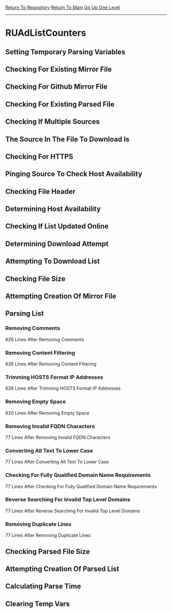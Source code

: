 [Return To Repository](https://github.com/deathbybandaid/piholeparser/)
[Return To Main](https://github.com/deathbybandaid/piholeparser/blob/master/RecentRunLogs/Mainlog.md)
[Go Up One Level](https://github.com/deathbybandaid/piholeparser/blob/master/RecentRunLogs/TopLevelScripts/30-Processing-Blacklists.md)
____________________________________
# RUAdListCounters
## Setting Temporary Parsing Variables
## Checking For Existing Mirror File
## Checking For Github Mirror File
## Checking For Existing Parsed File
## Checking If Multiple Sources
## The Source In The File To Download Is
## Checking For HTTPS
## Pinging Source To Check Host Availability
## Checking File Header
## Determining Host Availability
## Checking If List Updated Online
## Determining Download Attempt
## Attempting To Download List
## Checking File Size
## Attempting Creation Of Mirror File
## Parsing List
### Removing Comments
626 Lines After Removing Comments
### Removing Content Filtering
626 Lines After Removing Content Filtering
### Trimming HOSTS Format IP Addresses
626 Lines After Trimming HOSTS Format IP Addresses
### Removing Empty Space
620 Lines After Removing Empty Space
### Removing Invalid FQDN Characters
77 Lines After Removing Invalid FQDN Characters
### Converting All Text To Lower Case
77 Lines After Converting All Text To Lower Case
### Checking For Fully Qualified Domain Name Requirements
77 Lines After Checking For Fully Qualified Domain Name Requirements
### Reverse Searching For Invalid Top Level Domains
77 Lines After Reverse Searching For Invalid Top Level Domains
### Removing Duplicate Lines
77 Lines After Removing Duplicate Lines
## Checking Parsed File Size
## Attempting Creation Of Parsed List
## Calculating Parse Time
## Clearing Temp Vars
